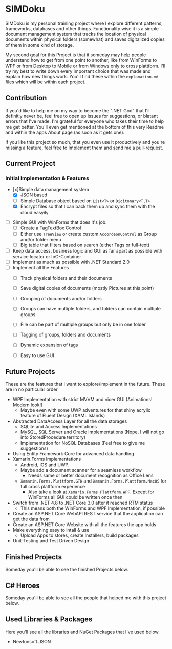 # SIMDoku
SIMDoku is my personal training project where I explore different patterns, frameworks, databases and other things.
Functionality wise it is a simple document management system that tracks the location of physical documents within physical folders (somewhat) and saves digitalized copies of them in some kind of storage. 

My second goal for this Project is that it someday may help people understand how to get from one point to another, like from WinForms to WPF or from Desktop to Mobile or from Windows only to cross plattform. I'll try my best to write down every important choice that was made and explain how new things work. You'll find these within the `explanation.md` files which will be within each project.
## Contribution
If you'd like to help me on my way to become the ".NET God" that I'll definitly never be, feel free to open up Issues for suggestions, or blatant errors that I've made. I'm grateful for everyone who takes their time to help me get better. You'll even get mentioned at the bottom of this very Readme and within the apps About page (as soon as it gets one).

If you like this project so much, that you even use it productively and you're missing a feature, feel free to Implement them and send me a pull-request.

## Current Project
### Initial Implementation & Features
- [x]Simple data management system
  - [x] JSON based
  - [ ] Simple Database object based on `List<T>` or `Dicitonary<T,T>`
  - [x] Encrypt files so that I can back them up and sync them with the cloud easyily
- [ ] Simple GUI with WinForms that does it's job.
  - [ ] Create a TagTextBox Control
  - [ ] Either use `TreeView` or create custom `AccordeonControl` as Group and/or folder menu
  - [ ] Big table that filters based on search (either Tags or full-text)
- [ ] Keep data access, business logic and GUI as far apart as possible with service locator or IoC-Container
- [ ] Implement as much as possible with .NET Standard 2.0
- [ ] Implement all the Features
  - [ ] Track physical folders and their documents
  - [ ] Save digital copies of documents (mostly Pictures at this point)
  - [ ] Grouping of documents and/or folders
  - [ ] Groups can have multiple folders, and folders can contain multiple groups
  - [ ] File can be part of multiple groups but only be in one folder
  - [ ] Tagging of groups, folders and documents 
  - [ ] Dynamic expansion of tags
  - [ ] Easy to use GUI


## Future Projects
These are the features that I want to explore/implement in the future. These are in no particular order
- WPF Implementation with strict MVVM and nicer GUI (Animations! Modern look!)
   - Maybe even with some UWP adventures for that shiny acrylic feature of Fluent Design (XAML Islands)
- Abstracted DataAccess Layer for all the data storages
  - SQLite and Access Implementations
  - MySQL, SQL Server and Oracle Implementations (Nope, I will not go into StoredProcedure territory)
  - Implementation for NoSQL Databases (Feel free to give me suggestions)
- Using Entity Framework Core for advanced data handling
- Xamarin.Forms Implementations
  - Android, iOS and UWP. 
  - Maybe add a document scanner for a seamless workflow
    - Needs same or better document recognition as Office Lens
  - `Xamarin.Forms.Plattform.GTK` and `Xamarin.Forms.Plattform.MacOS` for full cross plattform experience
    - Also take a look at `Xamarin.Forms.Plattform.WPF`. Except for WinForms all GUI could be written once then
- Switch from .NET 4.8 to .NET Core 3.0 after it reached RTM status
  - This means both the WinForms and WPF Implementation, if possible
- Create an ASP.NET Core WebAPI REST service that the application can get the data from
- Create an ASP.NET Core Website with all the features the app holds
- Make everything easy to intall & use
  - Upload Apps to stores, create Installers, build packages
- Unit-Testing and Test Driven Design


## Finished Projects
Someday you'll be able to see the finished Projects below.


## C# Heroes
Someday you'll be able to see all the people that helped me with this project below.

## Used Libraries & Packages
Here you'll see all the libraries and NuGet Packages that I've used below.
 - Newtonsoft.JSON